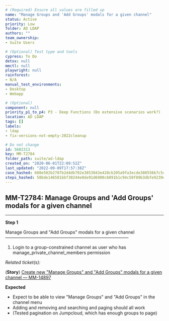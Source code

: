 ```yaml
---
# (Required) Ensure all values are filled up
name: "Manage Groups and 'Add Groups' modals for a given channel"
status: Active
priority: Low
folder: AD LDAP
authors: ""
team_ownership: 
- Suite Users

# (Optional) Test type and tools
cypress: To Do
detox: null
mmctl: null
playwright: null
rainforest: 
- N/A
manual_test_environments: 
- Desktop
- Webapp

# (Optional)
component: null
priority_p1_to_p4: P3 - Deep Functions (Do extensive scenarios work?)
location: AD LDAP
tags: []
labels: 
- ldap
- fix-versions-not-empty-2022cleanup

# Do not change
id: 5602313
key: MM-T2784
folder_path: suite/ad-ldap
created_on: "2020-06-01T22:09:52Z"
last_updated: "2022-09-09T17:57:38Z"
case_hashed: 608e502b2707b2d4db702e3853043e420cb205a9fa3ecde380556b7c5c870435c6acc699b30f7c81b4fb24a2b1dd5c9c
steps_hashed: 58bde146581bbf30244e0de91d6900c6891b1c94c50f89b3dbfe9239c0795901b2df1725f82bd53195e596d9df9bf8ff
---
```


## MM-T2784: Manage Groups and 'Add Groups' modals for a given channel

---

**Step 1**

Manage Groups and "Add Groups" modals for a given channel\
————————————————————————————

1. Login to a group-constrained channel as user who has manage\_private\_channel\_members permission

_Related ticket(s):_

(**Story**) [Create new "Manage Groups" and "Add Groups" modals for a given channel — MM-14897](https://mattermost.atlassian.net/browse/MM-14897)

**Expected**

- Expect to be able to view "Manage Groups" and "Add Groups" in the channel menu
- Adding and removing and searching and paging should all work
- (Tested pagination on Jumpcloud, which has enough groups to page)

